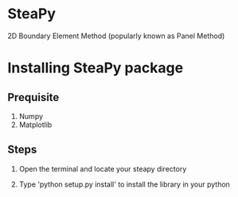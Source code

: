 # SteaPy
2D Boundary Element Method (popularly known as Panel Method)

# Installing SteaPy package

Prequisite
----------

1. Numpy
2. Matplotlib

Steps
-----

1. Open the terminal and locate your steapy directory

2. Type 'python setup.py install' to install the library in your python
